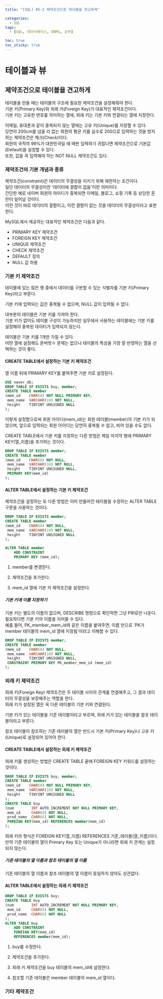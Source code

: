 ```yaml
---
title: "[SQL] 05-2 제약조건으로 테이블을 견고하게"

categories: 
  - SQL
tags:
  - [SQL, 데이터베이스, DBMS, 공부]

toc: true
toc_sticky: true
---
```


# 테이블과 뷰


## 제약조건으로 테이블을 견고하게

테이블을 만들 때는 테이블의 구조에 필요한 제약조건을 설정해줘야 한다. <br> 기본 키(Primary Key)와 외래 키(Foreign Key)가 대표적인 제약조건이다. <br> 기본 키는 고유한 번호를 의미하는 열에, 외래 키는 기본 키와 연결되는 열에 지정한다.


이메일, 휴대폰과 같이 중복되지 않는 열에는 고유 키(Unique)를 지정할 수 있다. <br> 당연히 200cm를 넘을 리 없는 회원의 평균 키를 실수로 200으로 입력하는 것을 방지하는 제약조건은 체크(Check)이다. <br> 회원의 국적의 99%가 대한민국일 때 매번 입력하기 귀찮다면 제약조건으로 기본값(Default)을 설정할 수 있다. <br> 또한, 값을 꼭 입력해야 하는 NOT NULL 제약조건도 있다.



### 제약조건의 기본 개념과 종류

제약조건(constraint)은 데이터의 무결성을 지키기 위해 제한하는 조건이다. <br> 일단 데이터의 무결성이란 '데이터에 결함이 없음'이란 의미이다. <br> 간단한 예로 네이버 회원의 아이디가 중복되면 이메일, 블로그, 쇼핑 기록 등 상당한 혼란이 일어날 것이다. <br> 이런 것이 바로 데이터의 결함이고, 이런 결함이 없는 것을 데이터의 무결성이라고 표현한다.


MySQL에서 제공하는 대표적인 제약조건은 다음과 같다.

- PRIMARY KEY 제약조건
- FOREIGN KEY 제약조건
- UNIQUE 제약조건
- CHECK 제약조건
- DEFAULT 정의
- NULL 값 허용



### 기본 키 제약조건

테이블에 있는 많은 행 중에서 데이터를 구분할 수 있는 식별자를 기본 키(Primary Key)라고 부른다.

기본 키에 입력되는 값은 중복될 수 없으며, NULL 값이 입력될 수 없다.


대부분의 테이블은 기본 키를 가져야 한다. <br> 기본 키가 없어도 테이블 구성이 가능하지만 실무에서 사용하는 테이블에는 기본 키를 설정해야 중복된 데이터가 입력되지 않는다.


테이블은 기본 키를 1개만 가질 수 있다. <br> 어떤 열에 설정해도 문버밧ㅇ 문제는 없으나 테이블의 특성을 가장 잘 반영하는 열을 선택하는 것이 좋다.


#### CREATE TABLE에서 설정하는 기본 키 제약조건


열 이름 뒤에 PRIMARY KEY를 붙여주면 기본 키로 설정된다.

```SQL
USE naver_db;
DROP TABLE IF EXISTS buy, member;
CREATE TABLE member
(mem_id    CHAR(8) NOT NULL PRIMARY KEY,
 mem_name  VARCHAR(10) NOT NULL,
 height    TINYINT UNSIGNED NULL
);
```

이렇게 설정함으로써 회원 아이디(mem_id)는 회원 테이블(member)의 기본 키가 되었으며, 앞으로 입력되는 회원 아이디는 당연히 중복될 수 없고, 비어 있을 수도 없다.


CREATE TABLE에서 기본 키를 지정하는 다른 방법은 제일 마지막 행에 PRIMARY KEY(열_이름)을 추가하는 것이다.

```SQL
DROP TABLE IF EXISTS member;
CREATE TABLE member
(mem_id    CHAR(8) NOT NULL,
 mem_name  VARCHAR(10) NOT NULL,
 height    TINYINT UNSIGNED NULL,
 PRIMARY KEY(mem_id)
);
```


#### ALTER TABLE에서 설정하는 기본 키 제약조건

제약조건을 설정하는 또 다른 방법은 이미 만들어진 테이블을 수정하는 ALTER TABLE 구문을 사용하는 것이다.

```SQL
DROP TABLE IF EXISTS member;
CREATE TABLE member
(mem_id    CHAR(8) NOT NULL,
 mem_name  VARCHAR(10) NOT NULL,
 height    TINYINT UNSIGNED NULL
);

ALTER TABLE member
    ADD CONSTRAINT
    PRIMARY KEY (mem_id);
```

1. member를 변경한다.

2. 제약조건을 추가한다.

3. mem_id 열에 기본 키 제약조건을 설정한다.


##### 기본 키에 이름 지정하기

기본 키는 별도의 이름이 없으며, DESCRIBE 명령으로 확인하면 그냥 PRI로만 나온다. <BR> 필요하다면 기본 키의 이름을 지어줄 수 있다. <BR> 예를 들어, PK_member_mem_id와 같은 이름을 붙여주면, 이름 만으로 'PK가 member 테이블의 mem_id 열에 지정됨'이라고 이해할 수 있다.

```sql
DROP TABLE IF EXISTS member;
CREATE TABLE member
(mem_id    CHAR(8) NOT NULL,
 mem_name  VARCHAR(10) NOT NULL,
 height    TINYINT UNSIGNED NULL,
 CONSTRAINT PRIMARY KEY PK_member_mem_id (mem_id)
);
```



### 외래 키 제약조건

외래 키(Foreign Key) 제약조건은 두 테이블 사이의 관계를 연결해주고, 그 결과 데이터의 무결성을 보장해주는 역할을 한다. <br> 외래 키가 설정된 열은 꼭 다른 테이블의 기본 키와 연결된다.

기본 키가 있는 테이블을 기준 테이블이라고 부르며, 외래 키가 있는 테이블을 참조 테이블이라고 부른다.

참조 테이블이 참조하는 기준 테이블의 열은 반드시 기본 키(Primary Key)나 고유 키(Unique)로 설정되어 있어야 한다.


#### CREATE TABLE에서 설정하는 외래 키 제약조건


외래 키를 생성하는 방법은 CREATE TABLE 끝에 FOREIGN KEY 키워드를 설정하는 것이다.


```SQL
DROP TABLE IF EXISTS buy, member;
CREATE TABLE member
(mem_id    CHAR(8) NOT NULL PRIMARY KEY,
 mem_name  VARCHAR(10) NOT NULL,
 height    TINYINT UNSIGNED NULL
);
CREATE TABLE buy
(num        INT AUTO_INCREMENT NOT NULL PRIMARY KEY,
 mem_id     CHAR(8) NOT NULL,
 prod_name  CHAR(6) NOT NULL,
 FOREIGN KEY(mem_id) REFERENCES member(mem_id)
);
```

외래 키의 형식은 FOREIGN KEY(열_이름) REFERENCES 기준_테이블(열_이름)이다. <BR> 만약 기준 테이블의 열이 Primary Key 또는 Unique가 아니라면 외래 키 관계는 설정되지 않는다.


##### 기준 테이블의 열 이름과 참조 테이블의 열 이름

기준 테이블의 열 이름과 참조 테이블의 열 이름이 동일하지 않아도 상관없다.


#### ALTER TABLE에서 설정하는 외래 키 제약조건

```SQL
DROP TABLE IF EXISTS buy;
CREATE TABLE buy
(num        INT AUTO_INCREMENT NOT NULL PRIMARY KEY,
 mem_id     CHAR(8) NOT NULL,
 prod_name  CHAR(6) NOT NULL
);
ALTER TABLE buy
    ADD CONSTRAINT
    FOREIGN KEY(mem_id)
    REFERENCES member(mem_id);
```

1. buy를 수정한다.

2. 제약조건을 추가한다.

3. 외래 키 제약조건을 buy 테이블의 mem_id에 설정한다.

4. 참조할 기준 테이블은 member 테이블의 mem_id 열이다.


### 기타 제약조건